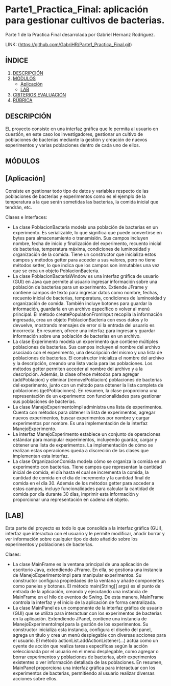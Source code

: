 # Parte1_Practica_Final: aplicación para gestionar cultivos de bacterias.

Parte 1 de la Practica Final desarrolada por Gabriel Hernanz Rodríguez.

LINK: (https://github.com/GabriHR/Parte1_Practica_Final.git)


## ÍNDICE

1. [DESCRIPCIÓN](#descripción)
2. [MÓDULOS](#módulos)
   - [Aplicación](#aplicación)
   - [LAB](#lab)
3. [CRITERIOS EVALUACIÓN](#criterios-evaluación)
4. [RÚBRICA](#rÚbrica)


## DESCRIPCIÓN

EL proyecto consiste en una interfaz gráfica que le permita al usuario en cuestión, en este caso los investigadores, gestionar un cultivo de poblaciones de bacterias mediante la gestión y creación de nuevos experimentos y varias poblaciones dentro de cada uno de ellos.

## MÓDULOS

## [Aplicación]

Consiste en gestionar todo tipo de datos y variables respecto de las poblaciones de bacterias y experimentos como es el ejemplo de la temperatura a la que serán sometidas las bacterias, la comida inicial que tendrán, etc.

Clases e Interfaces:
   - La clase PoblacionBacteria modela una población de bacterias en un experimento. Es serializable, lo que significa que puede convertirse en bytes para almacenamiento o transmisión. Sus campos incluyen nombre, fecha de inicio y finalización del experimento, recuento inicial de bacterias, temperatura máxima, condiciones de luminosidad y organización de la comida. Tiene un constructor que inicializa estos campos y métodos getter para acceder a sus valores, pero no tiene métodos setter, lo que indica que los campos son inmutables una vez que se crea un objeto PoblacionBacteria.
   - La clase PoblacionBacteriaWindow es una interfaz gráfica de usuario (GUI) en Java que permite al usuario ingresar información sobre una población de bacterias para un experimento. Extiende JFrame y contiene campos de texto para ingresar datos como nombre, fechas, recuento inicial de bacterias, temperatura, condiciones de luminosidad y organización de comida. También incluye botones para guardar la información, guardarla en un archivo específico o volver al menú principal. El método createPopulationFromInput recopila la información ingresada, crea un objeto PoblacionBacteria con esos datos y lo devuelve, mostrando mensajes de error si la entrada del usuario es incorrecta. En resumen, ofrece una interfaz para ingresar y guardar información sobre una población de bacterias en un archivo.
   - La clase Experimento modela un experimento que contiene múltiples poblaciones de bacterias. Sus campos incluyen el nombre del archivo asociado con el experimento, una descripción del mismo y una lista de poblaciones de bacterias. El constructor inicializa el nombre del archivo y la descripción, creando una lista vacía para las poblaciones. Los métodos getter permiten acceder al nombre del archivo y a la descripción. Además, la clase ofrece métodos para agregar (addPoblacion) y eliminar (removePoblacion) poblaciones de bacterias del experimento, junto con un método para obtener la lista completa de poblaciones (getPoblaciones). En resumen, la clase proporciona una representación de un experimento con funcionalidades para gestionar sus poblaciones de bacterias.
   - La clase ManejoExperimentoImpl administra una lista de experimentos. Cuenta con métodos para obtener la lista de experimentos, agregar nuevos experimentos, buscar experimentos por nombre y cargar experimentos por nombre. Es una implementación de la interfaz ManejoExperimento.
   - La interfaz ManejoExperimento establece un conjunto de operaciones estándar para manipular experimentos, incluyendo guardar, cargar y obtener una lista de experimentos. La implementación de cómo se realizan estas operaciones queda a discreción de las clases que implementan esta interfaz.
   - La clase OrganizacionComida modela cómo se organiza la comida en un experimento con bacterias. Tiene campos que representan la cantidad inicial de comida, el día hasta el cual se incrementa la comida, la cantidad de comida en el día de incremento y la cantidad final de comida en el día 30. Además de los métodos getter para acceder a estos campos, incluye funcionalidades para calcular la cantidad de comida por día durante 30 días, imprimir esta información y proporcionar una representación en cadena del objeto.

## [LAB]

Esta parte del proyecto es todo lo que consolida a la interfaz gráfica (GUI), interfaz que interactua con el usuario y le permite modificar, añadir borrar y ver información sobre cualquier tipo de dato añadido sobre los experimentos y poblaciones de bacterias.

Clases:
   - La clase MainFrame es la ventana principal de una aplicación de escritorio Java, extendiendo JFrame. En ella, se gestiona una instancia de ManejoExperimentoImpl para manipular experimentos. Su constructor configura propiedades de la ventana y añade componentes como paneles y botones. El método main(String[] args) es el punto de entrada de la aplicación, creando y ejecutando una instancia de MainFrame en el hilo de eventos de Swing. De esta manera, MainFrame controla la interfaz y el inicio de la aplicación de forma centralizada.
   - La clase MainPanel es un componente de la interfaz gráfica de usuario (GUI) que se utiliza para interactuar con los experimentos de bacterias en la aplicación. Extendiendo JPanel, contiene una instancia de ManejoExperimentoImpl para la gestión de los experimentos. Su constructor inicializa esta instancia, configura el diseño del panel, agrega un título y crea un menú desplegable con diversas acciones para el usuario. El método actionList.addActionListener(...) actúa como un oyente de acción que realiza tareas específicas según la acción seleccionada por el usuario en el menú desplegable, como agregar o borrar experimentos y poblaciones de bacterias, abrir experimentos existentes o ver información detallada de las poblaciones. En resumen, MainPanel proporciona una interfaz gráfica para interactuar con los experimentos de bacterias, permitiendo al usuario realizar diversas acciones sobre ellos.

